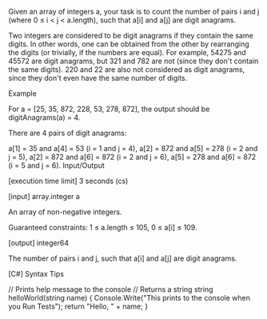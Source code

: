 Given an array of integers a, your task is to count the number of pairs i and j (where 0 ≤ i < j < a.length), such that a[i] and a[j] are digit anagrams.

Two integers are considered to be digit anagrams if they contain the same digits. In other words, one can be obtained from the other by rearranging the digits (or trivially, if the numbers are equal). For example, 54275 and 45572 are digit anagrams, but 321 and 782 are not (since they don't contain the same digits). 220 and 22 are also not considered as digit anagrams, since they don't even have the same number of digits.

Example

For a = [25, 35, 872, 228, 53, 278, 872], the output should be digitAnagrams(a) = 4.

There are 4 pairs of digit anagrams:

a[1] = 35 and a[4] = 53 (i = 1 and j = 4),
a[2] = 872 and a[5] = 278 (i = 2 and j = 5),
a[2] = 872 and a[6] = 872 (i = 2 and j = 6),
a[5] = 278 and a[6] = 872 (i = 5 and j = 6).
Input/Output

[execution time limit] 3 seconds (cs)

[input] array.integer a

An array of non-negative integers.

Guaranteed constraints:
1 ≤ a.length ≤ 105,
0 ≤ a[i] ≤ 109.

[output] integer64

The number of pairs i and j, such that a[i] and a[j] are digit anagrams.

[C#] Syntax Tips

// Prints help message to the console
// Returns a string
string helloWorld(string name) {
    Console.Write("This prints to the console when you Run Tests");
    return "Hello, " + name;
}
